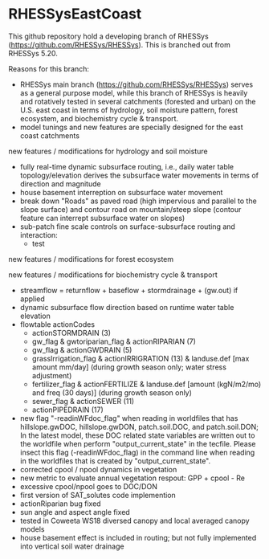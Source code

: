 # RHESSysEastCoast

This github repository hold a developing branch of RHESSys (https://github.com/RHESSys/RHESSys).
This is branched out from RHESSys 5.20.

Reasons for this branch:
- RHESSys main branch (https://github.com/RHESSys/RHESSys) serves as a general purpose model, while this branch of RHESSys is heavily and rotatively tested in several catchments (forested and urban) on the U.S. east coast in terms of hydrology, soil moisture pattern, forest ecosystem, and biochemistry cycle & transport.
- model tunings and new features are specially designed for the east coast catchments

new features / modifications for hydrology and soil moisture
- fully real-time dynamic subsurface routing, i.e., daily water table topology/elevation derives the subsurface water movements in terms of direction and magnitude
- house basement interreption on subsurface water movement
- break down "Roads" as paved road (high impervious and parallel to the slope surface) and contour road on mountain/steep slope (contour feature can interrept subsurface water on slopes)
- sub-patch fine scale controls on surface-subsurface routing and interaction:
  - test


new features / modifications for forest ecosystem



new features / modifications for biochemistry cycle & transport


- streamflow = returnflow + baseflow + stormdrainage + (gw.out) if applied
- dynamic subsurface flow direction based on runtime water table elevation
- flowtable actionCodes
  - actionSTORMDRAIN (3)
  - gw_flag & gwtoriparian_flag & actionRIPARIAN (7)
  - gw_flag & actionGWDRAIN (5)
  - grassIrrigation_flag & actionIRRIGRATION (13) & landuse.def [max amount mm/day] (during growth season only; water stress adjustment)
  - fertilizer_flag & actionFERTILIZE & landuse.def [amount (kgN/m2/mo) and freq (30 days)] (during growth season only)
  - sewer_flag & actionSEWER (11)
  - actionPIPEDRAIN (17)
- new flag "-readinWFdoc_flag" when reading in worldfiles that has hillslope.gwDOC, hillslope.gwDON, patch.soil.DOC, and patch.soil.DON; In the latest model, these DOC related state variables are written out to the worldfile when perform "output_current_state" in the tecfile. Please insect this flag (-readinWFdoc_flag) in the command line when reading in the worldfiles that is created by "output_current_state".
- corrected cpool / npool dynamics in vegetation
- new metric to evaluate annual vegetation respout: GPP + cpool - Re 
- excessive cpool/npool goes to DOC/DON
- first version of SAT_solutes code implemention
- actionRiparian bug fixed
- sun angle and aspect angle fixed 
- tested in Coweeta WS18 diversed canopy and local averaged canopy models
- house basement effect is included in routing; but not fully implemented into vertical soil water drainage
